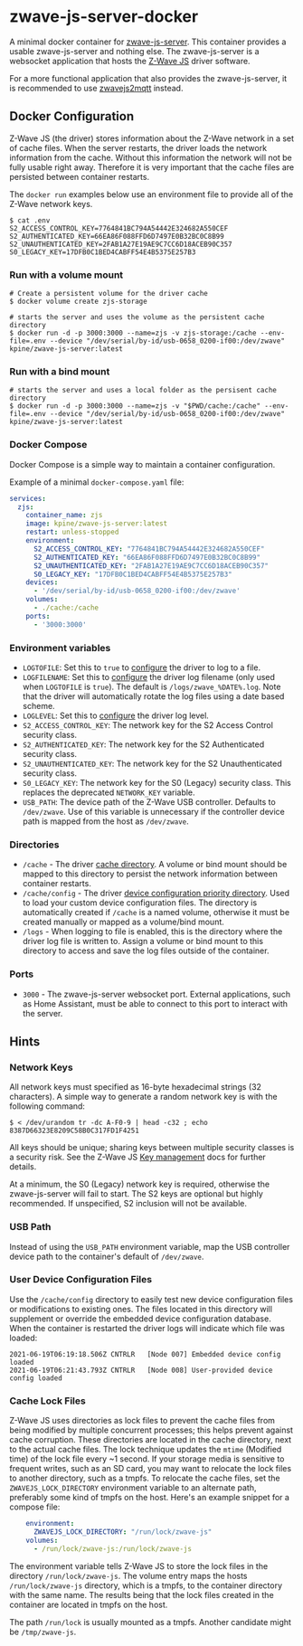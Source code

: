 # zwave-js-server-docker

A minimal docker container for [zwave-js-server](https://github.com/zwave-js/zwave-js-server/). This container provides a usable zwave-js-server and nothing else. The zwave-js-server is a websocket application that hosts the [Z-Wave JS](https://github.com/zwave-js/node-zwave-js) driver software.

For a more functional application that also provides the zwave-js-server, it is recommended to use [zwavejs2mqtt](https://github.com/zwave-js/zwavejs2mqtt/) instead.

## Docker Configuration

Z-Wave JS (the driver) stores information about the Z-Wave network in a set of cache files. When the server restarts, the driver loads the network information from the cache. Without this information the network will not be fully usable right away. Therefore it is very important that the cache files are persisted between container restarts.

The `docker run` examples below use an environment file to provide all of the Z-Wave network keys.

```shell
$ cat .env
S2_ACCESS_CONTROL_KEY=7764841BC794A54442E324682A550CEF
S2_AUTHENTICATED_KEY=66EA86F088FFD6D7497E0B32BC0C8B99
S2_UNAUTHENTICATED_KEY=2FAB1A27E19AE9C7CC6D18ACEB90C357
S0_LEGACY_KEY=17DFB0C1BED4CABFF54E4B5375E257B3
```

### Run with a volume mount

```shell
# Create a persistent volume for the driver cache
$ docker volume create zjs-storage

# starts the server and uses the volume as the persistent cache directory
$ docker run -d -p 3000:3000 --name=zjs -v zjs-storage:/cache --env-file=.env --device "/dev/serial/by-id/usb-0658_0200-if00:/dev/zwave" kpine/zwave-js-server:latest
```

### Run with a bind mount

```shell
# starts the server and uses a local folder as the persisent cache directory
$ docker run -d -p 3000:3000 --name=zjs -v "$PWD/cache:/cache" --env-file=.env --device "/dev/serial/by-id/usb-0658_0200-if00:/dev/zwave" kpine/zwave-js-server:latest
```

### Docker Compose

Docker Compose is a simple way to maintain a container configuration.

Example of a minimal `docker-compose.yaml` file:

```yaml
services:
  zjs:
    container_name: zjs
    image: kpine/zwave-js-server:latest
    restart: unless-stopped
    environment:
      S2_ACCESS_CONTROL_KEY: "7764841BC794A54442E324682A550CEF"
      S2_AUTHENTICATED_KEY: "66EA86F088FFD6D7497E0B32BC0C8B99"
      S2_UNAUTHENTICATED_KEY: "2FAB1A27E19AE9C7CC6D18ACEB90C357"
      S0_LEGACY_KEY: "17DFB0C1BED4CABFF54E4B5375E257B3"
    devices:
      - '/dev/serial/by-id/usb-0658_0200-if00:/dev/zwave'
    volumes:
      - ./cache:/cache
    ports:
      - '3000:3000'
```

### Environment variables

- `LOGTOFILE`: Set this to `true` to [configure](https://zwave-js.github.io/node-zwave-js/#/api/driver?id=logconfig) the driver to log to a file.
- `LOGFILENAME`: Set this to [configure](https://zwave-js.github.io/node-zwave-js/#/api/driver?id=logconfig) the driver log filename (only used when `LOGTOFILE` is `true`). The default is `/logs/zwave_%DATE%.log`. Note that the driver will automatically rotate the log files using a date based scheme.
- `LOGLEVEL`: Set this to [configure](https://zwave-js.github.io/node-zwave-js/#/api/driver?id=logconfig) the driver log level.
- `S2_ACCESS_CONTROL_KEY`: The network key for the S2 Access Control security class.
- `S2_AUTHENTICATED_KEY`: The network key for the S2 Authenticated security class.
- `S2_UNAUTHENTICATED_KEY`: The network key for the S2 Unauthenticated security class.
- `S0_LEGACY_KEY`: The network key for the S0 (Legacy) security class. This replaces the deprecated `NETWORK_KEY` variable.
- `USB_PATH`: The device path of the Z-Wave USB controller. Defaults to `/dev/zwave`. Use of this variable is unnecessary if the controller device path is mapped from the host as `/dev/zwave`.

### Directories

- `/cache` - The driver [cache directory](https://zwave-js.github.io/node-zwave-js/#/api/driver?id=zwaveoptions). A volume or bind mount should be mapped to this directory to persist the network information between container restarts.
- `/cache/config` - The driver [device configuration priority directory](https://zwave-js.github.io/node-zwave-js/#/api/driver?id=zwaveoptions). Used to load your custom device configuration files. The directory is automatically created if `/cache` is a named volume, otherwise it must be created manually or mapped as a volume/bind mount.
- `/logs` - When logging to file is enabled, this is the directory where the driver log file is written to. Assign a volume or bind mount to this directory to access and save the log files outside of the container.

### Ports

- `3000` - The zwave-js-server websocket port. External applications, such as Home Assistant, must be able to connect to this port to interact with the server.

## Hints

### Network Keys

All network keys must specified as 16-byte hexadecimal strings (32 characters). A simple way to generate a random network key is with the following command:

```shell
$ < /dev/urandom tr -dc A-F0-9 | head -c32 ; echo
8387D66323E8209C58B0C317FD1F4251
```

All keys should be unique; sharing keys between multiple security classes is a security risk. See the Z-Wave JS [Key management](https://zwave-js.github.io/node-zwave-js/#/getting-started/security-s2?id=key-management) docs for further details.

At a minimum, the S0 (Legacy) network key is required, otherwise the zwave-js-server will fail to start. The S2 keys are optional but highly recommended. If unspecified, S2 inclusion will not be available.

### USB Path

Instead of using the `USB_PATH` environment variable, map the USB controller device path to the container's default of `/dev/zwave`.

### User Device Configuration Files

Use the `/cache/config` directory to easily test new device configuration files or modifications to existing ones. The files located in this directory will supplement or override the embedded device configuration database. When the container is restarted the driver logs will indicate which file was loaded:

```text
2021-06-19T06:19:18.506Z CNTRLR   [Node 007] Embedded device config loaded
2021-06-19T06:21:43.793Z CNTRLR   [Node 008] User-provided device config loaded
```

### Cache Lock Files

Z-Wave JS uses directories as lock files to prevent the cache files from being modified by multiple concurrent processes; this helps prevent against cache corruption. These directories are located in the cache directory, next to the actual cache files. The lock technique updates the `mtime` (Modified time) of the lock file every ~1 second. If your storage media is sensitive to frequent writes, such as an SD card, you may want to relocate the lock files to another directory, such as a tmpfs. To relocate the cache files, set the `ZWAVEJS_LOCK_DIRECTORY` environment variable to an alternate path, preferably some kind of tmpfs on the host. Here's an example snippet for a compose file:

```yaml
    environment:
      ZWAVEJS_LOCK_DIRECTORY: "/run/lock/zwave-js"
    volumes:
      - /run/lock/zwave-js:/run/lock/zwave-js
```

The environment variable tells Z-Wave JS to store the lock files in the directory `/run/lock/zwave-js`. The volume entry maps the hosts `/run/lock/zwave-js` directory, which is a tmpfs, to the container directory with the same name. The results being that the lock files created in the container are located in tmpfs on the host.

The path `/run/lock` is usually mounted as a tmpfs. Another candidate might be `/tmp/zwave-js`.
